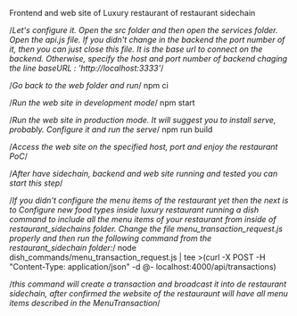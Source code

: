 Frontend and web site of Luxury restaurant of restaurant sidechain

/*Let's configure it. Open the src folder and then open the services folder. Open the api.js file. If you didn't change in the backend the port number of it, then you can just close this file. It is the base url to connect on the backend. Otherwise, specify the host and port number of backend chaging the line baseURL : 'http://localhost:3333'*/

/*Go back to the web folder and run*/
npm ci

/*Run the web site in development mode*/
npm start

/*Run the web site in production mode. It will suggest you to install serve, probably. Configure it and run the serve*/
npm run build

/*Access the web site on the specified host, port and enjoy the restaurant PoC*/



/*After have sidechain, backend and web site running and tested you can start this step*/

/*If you didn't configure the menu items of the restaurant yet then the next is to Configure new food types inside luxury restaurant
running a dish command to include all the menu items of your restaurant from inside of restaurant_sidechains folder. Change the file menu_transaction_request.js properly and then run the following command from the restaurant_sidechain folder:*/ 
node dish_commands/menu_transaction_request.js | tee >(curl -X POST -H "Content-Type: application/json" -d @- localhost:4000/api/transactions)

/*this command will create a transaction and broadcast it into de restaurant sidechain, after confirmed the website of the restauraunt will have all menu items described in the MenuTransaction*/
